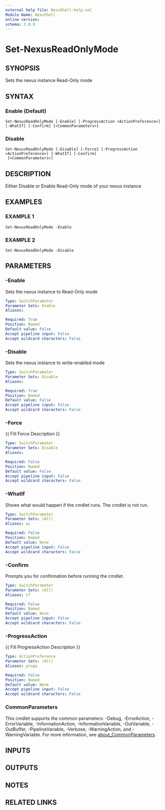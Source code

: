 ```yaml
---
external help file: NexuShell-help.xml
Module Name: NexuShell
online version:
schema: 2.0.0
---
```


# Set-NexusReadOnlyMode

## SYNOPSIS
Sets the nexus instance Read-Only mode

## SYNTAX

### Enable (Default)
```
Set-NexusReadOnlyMode [-Enable] [-ProgressAction <ActionPreference>] [-WhatIf] [-Confirm] [<CommonParameters>]
```

### Disable
```
Set-NexusReadOnlyMode [-Disable] [-Force] [-ProgressAction <ActionPreference>] [-WhatIf] [-Confirm]
 [<CommonParameters>]
```

## DESCRIPTION
Either Disable or Enable Read-Only mode of your nexus instance

## EXAMPLES

### EXAMPLE 1
```
Set-NexusReadOnlyMode -Enable
```

### EXAMPLE 2
```
Set-NexusReadOnlyMode -Disable
```

## PARAMETERS

### -Enable
Sets the nexus instance to Read-Only mode

```yaml
Type: SwitchParameter
Parameter Sets: Enable
Aliases:

Required: True
Position: Named
Default value: False
Accept pipeline input: False
Accept wildcard characters: False
```

### -Disable
Sets the nexus instance to write-enabled mode

```yaml
Type: SwitchParameter
Parameter Sets: Disable
Aliases:

Required: True
Position: Named
Default value: False
Accept pipeline input: False
Accept wildcard characters: False
```

### -Force
{{ Fill Force Description }}

```yaml
Type: SwitchParameter
Parameter Sets: Disable
Aliases:

Required: False
Position: Named
Default value: False
Accept pipeline input: False
Accept wildcard characters: False
```

### -WhatIf
Shows what would happen if the cmdlet runs.
The cmdlet is not run.

```yaml
Type: SwitchParameter
Parameter Sets: (All)
Aliases: wi

Required: False
Position: Named
Default value: None
Accept pipeline input: False
Accept wildcard characters: False
```

### -Confirm
Prompts you for confirmation before running the cmdlet.

```yaml
Type: SwitchParameter
Parameter Sets: (All)
Aliases: cf

Required: False
Position: Named
Default value: None
Accept pipeline input: False
Accept wildcard characters: False
```

### -ProgressAction
{{ Fill ProgressAction Description }}

```yaml
Type: ActionPreference
Parameter Sets: (All)
Aliases: proga

Required: False
Position: Named
Default value: None
Accept pipeline input: False
Accept wildcard characters: False
```

### CommonParameters
This cmdlet supports the common parameters: -Debug, -ErrorAction, -ErrorVariable, -InformationAction, -InformationVariable, -OutVariable, -OutBuffer, -PipelineVariable, -Verbose, -WarningAction, and -WarningVariable. For more information, see [about_CommonParameters](http://go.microsoft.com/fwlink/?LinkID=113216).

## INPUTS

## OUTPUTS

## NOTES

## RELATED LINKS
